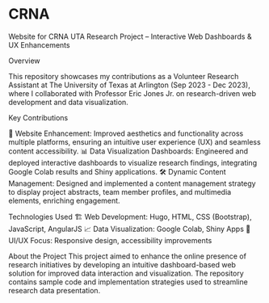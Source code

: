 # CRNA
Website for CRNA
UTA Research Project – Interactive Web Dashboards & UX Enhancements

Overview

This repository showcases my contributions as a Volunteer Research Assistant at The University of Texas at Arlington (Sep 2023 - Dec 2023), where I collaborated with Professor Eric Jones Jr. on research-driven web development and data visualization.

Key Contributions

🚀 Website Enhancement: Improved aesthetics and functionality across multiple platforms, ensuring an intuitive user experience (UX) and seamless content accessibility.
📊 Data Visualization Dashboards: Engineered and deployed interactive dashboards to visualize research findings, integrating Google Colab results and Shiny applications.
🛠 Dynamic Content Management: Designed and implemented a content management strategy to display project abstracts, team member profiles, and multimedia elements, enriching engagement.

Technologies Used
🏗 Web Development: Hugo, HTML, CSS (Bootstrap), JavaScript, AngularJS
📈 Data Visualization: Google Colab, Shiny Apps
🎨 UI/UX Focus: Responsive design, accessibility improvements

About the Project
This project aimed to enhance the online presence of research initiatives by developing an intuitive dashboard-based web solution for improved data interaction and visualization. The repository contains sample code and implementation strategies used to streamline research data presentation.
